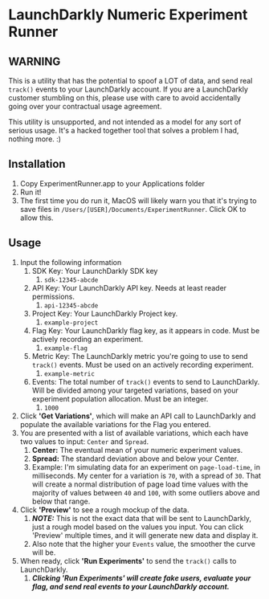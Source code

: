 # LaunchDarkly Numeric Experiment Runner

## WARNING
This is a utility that has the potential to spoof a LOT of data, and send real `track()` events to your LaunchDarkly account. If you are a LaunchDarkly customer stumbling on this, please use with care to avoid accidentally going over your contractual usage agreement.

This utility is unsupported, and not intended as a model for any sort of serious usage. It's a hacked together tool that solves a problem I had, nothing more. :)

## Installation
1. Copy ExperimentRunner.app to your Applications folder
1. Run it!
1. The first time you do run it, MacOS will likely warn you that it's trying to save files in `/Users/[USER]/Documents/ExperimentRunner`. Click OK to allow this.

## Usage
1. Input the following information
    1. SDK Key: Your LaunchDarkly SDK key
        1. `sdk-12345-abcde`
    1. API Key: Your LaunchDarkly API key. Needs at least reader permissions.
        1. `api-12345-abcde`
    1. Project Key: Your LaunchDarkly Project key.
        1. `example-project`
    1. Flag Key: Your LaunchDarkly flag key, as it appears in code. Must be actively recording an experiment.
        1. `example-flag`
    1. Metric Key: The LaunchDarkly metric you're going to use to send `track()` events. Must be used on an actively recording experiment.
        1. `example-metric`
    1. Events: The total number of `track()` events to send to LaunchDarkly. Will be divided among your targeted variations, based on your experiment population allocation. Must be an integer.
        1. `1000`
1. Click **'Get Variations'**, which will make an API call to LaunchDarkly and populate the available variations for the Flag you entered.
1. You are presented with a list of available variations, which each have two values to input: `Center` and `Spread`.
    1. **Center:** The eventual mean of your numeric experiment values.
    1. **Spread:** The standard deviation above and below your Center.
    1. Example: I'm simulating data for an experiment on `page-load-time`, in milliseconds. My center for a variation is `70`, with a spread of `30`. That will create a normal distribution of page load time values with the majority of values between `40` and `100`, with some outliers above and below that range.
1. Click **'Preview'** to see a rough mockup of the data.
    1. ***NOTE:*** This is not the exact data that will be sent to LaunchDarkly, just a rough model based on the values you input. You can click 'Preview' multiple times, and it will generate new data and display it.
    1. Also note that the higher your `Events` value, the smoother the curve will be.
1. When ready, click **'Run Experiments'** to send the `track()` calls to LaunchDarkly.
    1. ***Clicking 'Run Experiments' will create fake users, evaluate your flag, and send real events to your LaunchDarkly account.***
